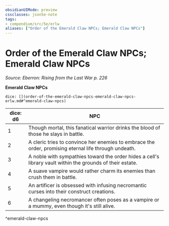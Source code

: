 ```yaml
---
obsidianUIMode: preview
cssclasses: json5e-note
tags:
- compendium/src/5e/erlw
aliases: ["Order of the Emerald Claw NPCs; Emerald Claw NPCs"]
---
```

# Order of the Emerald Claw NPCs; Emerald Claw NPCs
*Source: Eberron: Rising from the Last War p. 226* 

**Emerald Claw NPCs**

`dice: [](order-of-the-emerald-claw-npcs-emerald-claw-npcs-erlw.md#^emerald-claw-npcs)`

| dice: d6 | NPC |
|----------|-----|
| 1 | Though mortal, this fanatical warrior drinks the blood of those he slays in battle. |
| 2 | A cleric tries to convince her enemies to embrace the order, promising eternal life through undeath. |
| 3 | A noble with sympathies toward the order hides a cell's library vault within the grounds of their estate. |
| 4 | A suave vampire would rather charm its enemies than crush them in battle. |
| 5 | An artificer is obsessed with infusing necromantic curses into their construct creations. |
| 6 | A changeling necromancer often poses as a vampire or a mummy, even though it's still alive. |
^emerald-claw-npcs